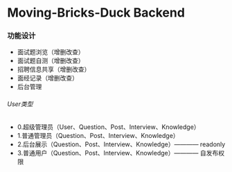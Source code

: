 # Moving-Bricks-Duck Backend

### 功能设计

-   面试题浏览（增删改查）
-   面试题自测（增删改查）
-   招聘信息共享（增删改查）
-   面经记录（增删改查）
-   后台管理

###### User类型

-   0.超级管理员（User、Question、Post、Interview、Knowledge）
-   1.普通管理员（Question、Post、Interview、Knowledge）
-   2.后台展示（Question、Post、Interview、Knowledge）———— readonly
-   3.普通用户（Question、Post、Interview、Knowledge）———— 自发布权限
